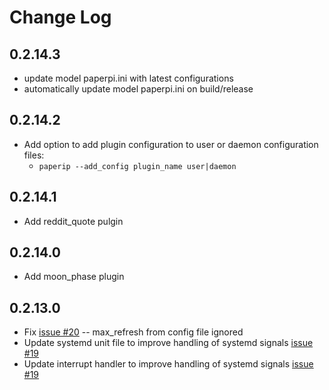 # Change Log
## 0.2.14.3
* update model paperpi.ini with latest configurations
* automatically update model paperpi.ini on build/release

## 0.2.14.2
* Add option to add plugin configuration to user or daemon configuration files:
   - `paperip --add_config plugin_name user|daemon`

## 0.2.14.1
* Add reddit_quote pulgin

## 0.2.14.0
* Add moon_phase plugin

## 0.2.13.0 
* Fix [issue #20](https://github.com/txoof/epd_display/issues/20) -- max_refresh from config file ignored
* Update systemd unit file to improve handling of systemd signals  [issue #19](https://github.com/txoof/epd_display/issues/19)
* Update interrupt handler to improve handling of systemd signals [issue #19](https://github.com/txoof/epd_display/issues/19)




